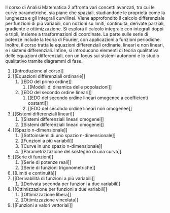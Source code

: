 Il corso di Analisi Matematica 2 affronta vari concetti avanzati, tra cui le curve parametriche, sia piane che spaziali, studiandone le proprietà come la lunghezza e gli integrali curvilinei. Viene approfondito il calcolo differenziale per funzioni di più variabili, con nozioni su limiti, continuità, derivate parziali, gradiente e ottimizzazione. Si esplora il calcolo integrale con integrali doppi e tripli, insieme a trasformazioni di coordinate. La parte sulle serie di potenze include la teoria di Fourier, con applicazioni a funzioni periodiche. Inoltre, il corso tratta le equazioni differenziali ordinarie, lineari e non lineari, e i sistemi differenziali. Infine, si introducono elementi di teoria qualitativa delle equazioni differenziali, con un focus sui sistemi autonomi e lo studio qualitativo tramite diagrammi di fase.

1. [[Introduzione al corso]]
2. [[Equazioni differenziali ordinarie]]
	1. [[EDO del primo ordine]]
		1. [[Modelli di dinamica delle popolazioni]]
	2. [[EDO del secondo ordine lineari]]
		1. [[EDO del secondo ordine lineari omogenee a coefficienti costanti]]
		2. [[EDO del secondo ordine lineari non omogenee]]
3. [[Sistemi differenziali lineari]]
	1. [[Sistemi differenziali lineari omogenei]]
	2. [[Sistemi differenziali lineari omogenei]]
4. [[Spazio n-dimensionale]]
	1. [[Sottoinsiemi di uno spazio n-dimensionale]]
	2. [[Funzioni a più variabili]]
	3. [[Curve in uno spazio n-dimensionale]]
	4. [[Parametrizzazione del sostegno di una curva]]
5. [[Serie di funzioni]]
	1. [[Serie di potenze reali]] 
	2. [[Serie di funzioni trigonometriche]]
6. [[Limiti e continuità]]
7. [[Derivabilità di funzioni a più variabili]]
	1. [[Derivata seconda per funzioni a due variabili]]
9. [[Ottimizzazione per funzioni a due variabili]]
	1. [[Ottimizzazione libera]]
	2. [[Ottimizzazione vincolata]]
10. [[Funzioni a valori vettoriali]]